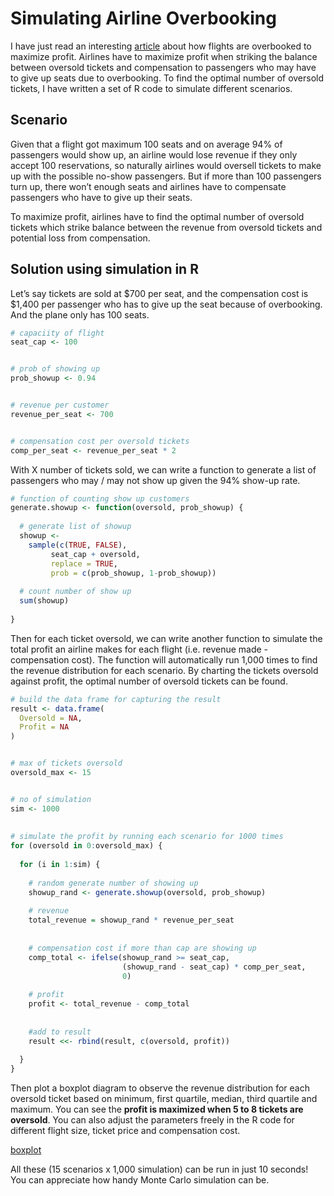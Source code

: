 Simulating Airline Overbooking
================

I have just read an interesting
[article](https://simonensemble.github.io/operations%20research/2018/07/24/airline-overbooking/?fbclid=IwAR0BRQy1hd2dmoxT_EJPpXZWlQYCiCKr_fjQ7NFhQHVf5Gvt0NMnQzOXh3g)
about how flights are overbooked to maximize profit. Airlines have to
maximize profit when striking the balance between oversold tickets and
compensation to passengers who may have to give up seats due to
overbooking. To find the optimal number of oversold tickets, I have
written a set of R code to simulate different scenarios.

## Scenario

Given that a flight got maximum 100 seats and on average 94% of
passengers would show up, an airline would lose revenue if they only
accept 100 reservations, so naturally airlines would oversell tickets to
make up with the possible no-show passengers. But if more than 100
passengers turn up, there won’t enough seats and airlines have to
compensate passengers who have to give up their seats.

To maximize profit, airlines have to find the optimal number of oversold
tickets which strike balance between the revenue from oversold tickets
and potential loss from compensation.

## Solution using simulation in R

Let’s say tickets are sold at $700 per seat, and the compensation cost
is $1,400 per passenger who has to give up the seat because of
overbooking. And the plane only has 100 seats.

``` r
# capaciity of flight
seat_cap <- 100


# prob of showing up
prob_showup <- 0.94


# revenue per customer
revenue_per_seat <- 700


# compensation cost per oversold tickets
comp_per_seat <- revenue_per_seat * 2
```

With X number of tickets sold, we can write a function to generate a
list of passengers who may / may not show up given the 94% show-up rate.

``` r
# function of counting show up customers
generate.showup <- function(oversold, prob_showup) {
  
  # generate list of showup
  showup <- 
    sample(c(TRUE, FALSE),
         seat_cap + oversold,
         replace = TRUE,
         prob = c(prob_showup, 1-prob_showup))
  
  # count number of show up
  sum(showup)
  
}
```

Then for each ticket oversold, we can write another function to simulate
the total profit an airline makes for each flight (i.e. revenue made -
compensation cost). The function will automatically run 1,000 times to
find the revenue distribution for each scenario. By charting the tickets
oversold against profit, the optimal number of oversold tickets can be
found.

``` r
# build the data frame for capturing the result
result <- data.frame(
  Oversold = NA,
  Profit = NA
)


# max of tickets oversold
oversold_max <- 15


# no of simulation
sim <- 1000
 
 
# simulate the profit by running each scenario for 1000 times
for (oversold in 0:oversold_max) {
  
  for (i in 1:sim) {
    
    # random generate number of showing up
    showup_rand <- generate.showup(oversold, prob_showup)
    
    # revenue
    total_revenue = showup_rand * revenue_per_seat
    
    
    # compensation cost if more than cap are showing up
    comp_total <- ifelse(showup_rand >= seat_cap,
                         (showup_rand - seat_cap) * comp_per_seat,
                         0)
    
    # profit
    profit <- total_revenue - comp_total
    
    
    #add to result
    result <<- rbind(result, c(oversold, profit))
    
  }
}
```

Then plot a boxplot diagram to observe the revenue distribution for each
oversold ticket based on minimum, first quartile, median, third quartile
and maximum. You can see the <b>profit is maximized when 5 to 8 tickets
are oversold</b>. You can also adjust the parameters freely in the R
code for different flight size, ticket price and compensation
cost.

[boxplot](https://github.com/Lavinialau/Airline-Overbooking/blob/master/image/Rplot.png)

All these (15 scenarios x 1,000 simulation) can be run in just 10
seconds\! You can appreciate how handy Monte Carlo simulation can be.
